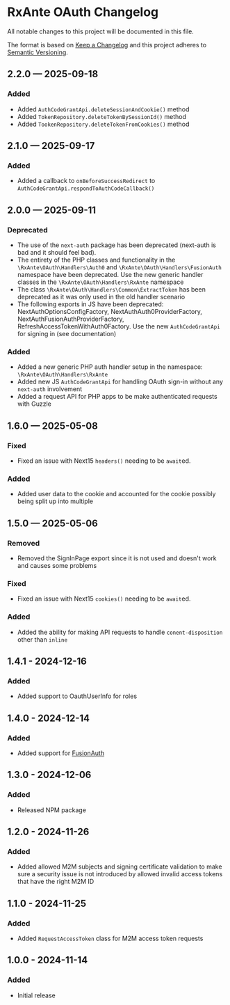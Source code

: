 # RxAnte OAuth Changelog

All notable changes to this project will be documented in this file.

The format is based on [Keep a Changelog](http://keepachangelog.com/en/1.0.0/)
and this project adheres to [Semantic Versioning](http://semver.org/spec/v2.0.0.html).

## 2.2.0 — 2025-09-18
### Added
- Added `AuthCodeGrantApi.deleteSessionAndCookie()` method
- Added `TokenRepository.deleteTokenBySessionId()` method
- Added `TookenRepository.deleteTokenFromCookies()` method

## 2.1.0 — 2025-09-17
### Added
- Added a callback to `onBeforeSuccessRedirect` to `AuthCodeGrantApi.respondToAuthCodeCallback()`

## 2.0.0 — 2025-09-11
### Deprecated
- The use of the `next-auth` package has been deprecated (next-auth is bad and it should feel bad).
- The entirety of the PHP classes and functionality in the `\RxAnte\OAuth\Handlers\Auth0` and `\RxAnte\OAuth\Handlers\FusionAuth` namespace have been deprecated. Use the new generic handler classes in the `\RxAnte\OAuth\Handlers\RxAnte` namespace
- The class `\RxAnte\OAuth\Handlers\Common\ExtractToken` has been deprecated as it was only used in the old handler scenario
- The following exports in JS have been deprecated: NextAuthOptionsConfigFactory, NextAuthAuth0ProviderFactory, NextAuthFusionAuthProviderFactory, RefreshAccessTokenWithAuth0Factory. Use the new `AuthCodeGrantApi` for signing in (see documentation)
### Added
- Added a new generic PHP auth handler setup in the namespace: `\RxAnte\OAuth\Handlers\RxAnte`
- Added new JS `AuthCodeGrantApi` for handling OAuth sign-in without any `next-auth` involvement
- Added a request API for PHP apps to be make authenticated requests with Guzzle

## 1.6.0 — 2025-05-08
### Fixed
- Fixed an issue with Next15 `headers()` needing to be `await`ed.
### Added
- Added user data to the cookie and accounted for the cookie possibly being split up into multiple

## 1.5.0 — 2025-05-06
### Removed
- Removed the SignInPage export since it is not used and doesn't work and causes some problems
### Fixed
- Fixed an issue with Next15 `cookies()` needing to be `await`ed.
### Added
- Added the ability for making API requests to handle `conent-disposition` other than `inline`

## 1.4.1 - 2024-12-16
### Added
- Added support to OauthUserInfo for roles

## 1.4.0 - 2024-12-14
### Added
- Added support for [FusionAuth](https://fusionauth.io)

## 1.3.0 - 2024-12-06
### Added
- Released NPM package

## 1.2.0 - 2024-11-26
### Added
- Added allowed M2M subjects and signing certificate validation to make sure a security issue is not introduced by allowed invalid access tokens that have the right M2M ID

## 1.1.0 - 2024-11-25
### Added
- Added `RequestAccessToken` class for M2M access token requests

## 1.0.0 - 2024-11-14
### Added
- Initial release
